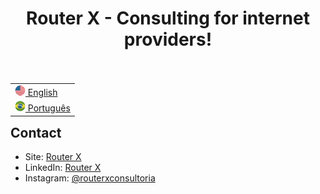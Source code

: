 <div align="center" ><h1>Router X - Consulting for internet providers!<h1></div>
  
<table align="right">
 <tr><td><a href="https://github.com/Carol42/Carol42/blob/main/README.md"><img src="./us_flag.png" alt="en" width="17px"> English</a></td></tr>
 <tr><td><a href="https://github.com/Carol42/Carol42/blob/main/README-pt-br.md"><img src="./br_flag.png" alt="Bandeira do Brasil" width="17px"> Português</a></td></tr>
</table>

<h2>Contact</h2>

- Site: [Router X](https://routerx.net.br/)
- LinkedIn: [Router X](https://www.linkedin.com/company/router-x/mycompany/)
- Instagram: [@routerxconsultoria](https://www.instagram.com/routerxconsultoria/)
